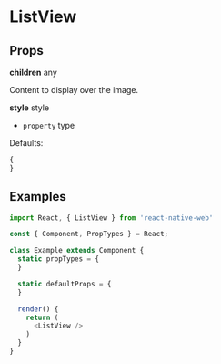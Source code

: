 # ListView

## Props

**children** any

Content to display over the image.

**style** style

+ `property` type

Defaults:

```js
{
}
```


## Examples

```js
import React, { ListView } from 'react-native-web'

const { Component, PropTypes } = React;

class Example extends Component {
  static propTypes = {
  }

  static defaultProps = {
  }

  render() {
    return (
      <ListView />
    )
  }
}
```
